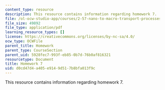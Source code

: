 ```yaml
---
content_type: resource
description: This resource contains information regarding homework 7.
file: /ol-ocw-studio-app/courses/2-57-nano-to-macro-transport-processes-spring-2012/d0cd47d4a405e9149d517b8bfa013f9c_MIT2_57S12_hw_7.pdf
file_size: 49892
file_type: application/pdf
learning_resource_types: []
license: https://creativecommons.org/licenses/by-nc-sa/4.0/
ocw_type: OCWFile
parent_title: Homework
parent_type: CourseSection
parent_uid: 5928fec7-993f-eb85-0b7d-76b0af816321
resourcetype: Document
title: Homework 7
uid: d0cd47d4-a405-e914-9d51-7b8bfa013f9c
---
```

This resource contains information regarding homework 7.